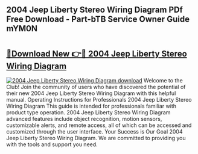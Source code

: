 ## 2004 Jeep Liberty Stereo Wiring Diagram PDf Free Download - Part-bTB Service Owner Guide mYM0N

# <h2><a href="http://dfjqjo.blite.top/?on=2004+Jeep+Liberty+Stereo+Wiring+Diagram">🔗Download New 👉🔴 2004 Jeep Liberty Stereo Wiring Diagram</a></h2>

[![2004 Jeep Liberty Stereo Wiring Diagram download](https://i.imgur.com/lujVjoI.png)](http://dfjqjo.blite.top/?on=2004+Jeep+Liberty+Stereo+Wiring+Diagram)
Welcome to the Club! Join the community of users who have discovered the potential of their new 2004 Jeep Liberty Stereo Wiring Diagram with this helpful manual. Operating Instructions for Professionals 2004 Jeep Liberty Stereo Wiring Diagram This guide is intended for professionals familiar with product type operation. 2004 Jeep Liberty Stereo Wiring Diagram advanced features include object recognition, motion sensors, customizable alerts, and remote access, all of which can be accessed and customized through the user interface. Your Success is Our Goal 2004 Jeep Liberty Stereo Wiring Diagram. We are committed to providing you with the tools and support you need.
